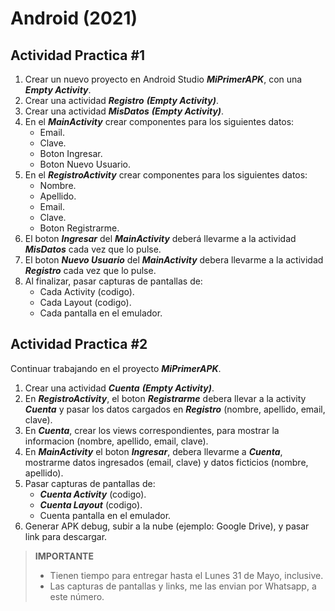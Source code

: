 # Android (2021)

## Actividad Practica #1
1. Crear un nuevo proyecto en Android Studio _**MiPrimerAPK**_, con una _**Empty Activity**_.
2. Crear una actividad _**Registro**_ _**(Empty Activity)**_.
3. Crear una actividad _**MisDatos**_ _**(Empty Activity)**_.
4. En el _**MainActivity**_ crear componentes para los siguientes datos:
    - Email.
    - Clave.
    - Boton Ingresar.
    - Boton Nuevo Usuario.
5. En el _**RegistroActivity**_ crear componentes para los siguientes datos:
    - Nombre.
    - Apellido.
    - Email.
    - Clave.
    - Boton Registrarme.
6. El boton _**Ingresar**_ del _**MainActivity**_ deberá llevarme a la actividad _**MisDatos**_ cada vez que lo pulse.
7. El boton _**Nuevo Usuario**_ del _**MainActivity**_ debera llevarme a la actividad _**Registro**_ cada vez que lo pulse.
8. Al finalizar, pasar capturas de pantallas de:
    - Cada Activity (codigo).
    - Cada Layout (codigo).
    - Cada pantalla en el emulador.


## Actividad Practica #2
Continuar trabajando en el proyecto _**MiPrimerAPK**_.
1. Crear una actividad _**Cuenta**_ _**(Empty Activity)**_.
2. En _**RegistroActivity**_, el boton _**Registrarme**_ debera llevar a la activity _**Cuenta**_ y pasar los datos cargados en _**Registro**_ (nombre, apellido, email, clave).
3. En _**Cuenta**_, crear los views correspondientes, para mostrar la informacion (nombre, apellido, email, clave).
4. En _**MainActivity**_ el boton _**Ingresar**_, debera llevarme a _**Cuenta**_, mostrarme datos ingresados (email, clave) y datos ficticios (nombre, apellido).
5. Pasar capturas de pantallas de:
    - _**Cuenta Activity**_ (codigo).
    - _**Cuenta Layout**_ (codigo).
    - Cuenta pantalla en el emulador.
6. Generar APK debug, subir a la nube (ejemplo: Google Drive), y pasar link para descargar.

> **IMPORTANTE**
> + Tienen tiempo para entregar hasta el Lunes 31 de Mayo, inclusive.
> + Las capturas de pantallas y links, me las envian por Whatsapp, a este número.
